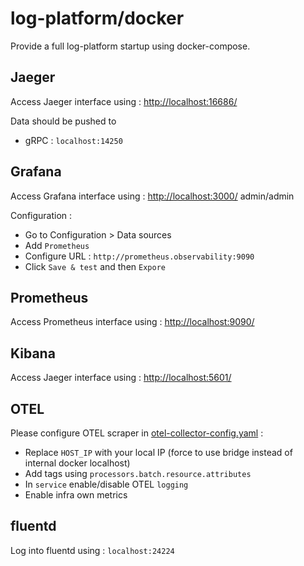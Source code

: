 # log-platform/docker

Provide a full log-platform startup using docker-compose.

## Jaeger

Access Jaeger interface using : [http://localhost:16686/](http://localhost:16686/)

Data should be pushed to 

* gRPC : `localhost:14250`

## Grafana

Access Grafana interface using : [http://localhost:3000/](http://localhost:3000/) admin/admin

Configuration :

* Go to Configuration > Data sources
* Add `Prometheus`
* Configure URL : `http://prometheus.observability:9090`
* Click `Save & test` and then `Expore`

## Prometheus

Access Prometheus interface using : [http://localhost:9090/](http://localhost:9090/)

## Kibana

Access Jaeger interface using : [http://localhost:5601/](http://localhost:5601/)

## OTEL

Please configure OTEL scraper in [otel-collector-config.yaml](otel/otel-collector-config.yaml) :

* Replace `HOST_IP` with your local IP (force to use bridge instead of internal docker localhost)
* Add tags using `processors.batch.resource.attributes`
* In `service` enable/disable OTEL `logging`
* Enable infra own metrics

## fluentd

Log into fluentd using : ```localhost:24224```
